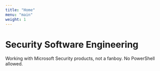 ```yaml
---
title: "Home"
menu: "main"
weight: 1
---
```


# Security Software Engineering

Working with Microsoft Security products, not a fanboy. No PowerShell allowed.